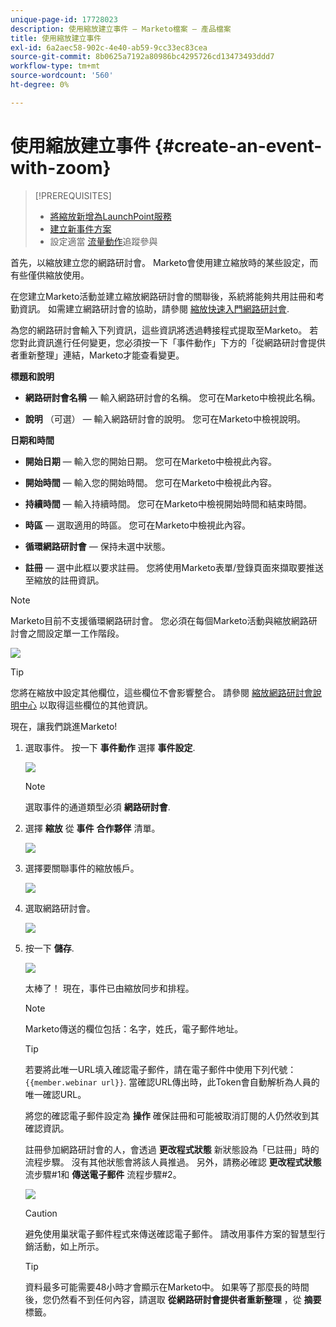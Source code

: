 ```yaml
---
unique-page-id: 17728023
description: 使用縮放建立事件 — Marketo檔案 — 產品檔案
title: 使用縮放建立事件
exl-id: 6a2aec58-902c-4e40-ab59-9cc33ec83cea
source-git-commit: 8b0625a7192a80986bc4295726cd13473493ddd7
workflow-type: tm+mt
source-wordcount: '560'
ht-degree: 0%

---
```


# 使用縮放建立事件 {#create-an-event-with-zoom}

>[!PREREQUISITES]
>
>* [將縮放新增為LaunchPoint服務](/help/marketo/product-docs/administration/additional-integrations/add-zoom-as-a-launchpoint-service.md)
>* [建立新事件方案](/help/marketo/product-docs/demand-generation/events/understanding-events/create-a-new-event-program.md)
>* 設定適當 [流量動作](/help/marketo/product-docs/core-marketo-concepts/smart-campaigns/flow-actions/add-a-flow-step-to-a-smart-campaign.md)追蹤參與


首先，以縮放建立您的網路研討會。 Marketo會使用建立縮放時的某些設定，而有些僅供縮放使用。

在您建立Marketo活動並建立縮放網路研討會的關聯後，系統將能夠共用註冊和考勤資訊。 如需建立網路研討會的協助，請參閱  [縮放快速入門網路研討會](https://support.zoom.us/hc/en-us/articles/200917029-Getting-Started-With-Webinar).

為您的網路研討會輸入下列資訊，這些資訊將透過轉接程式提取至Marketo。 若您對此資訊進行任何變更，您必須按一下「事件動作」下方的「從網路研討會提供者重新整理」連結，Marketo才能查看變更。

**標題和說明**

* **網路研討會名稱**  — 輸入網路研討會的名稱。 您可在Marketo中檢視此名稱。

* **說明** （可選） — 輸入網路研討會的說明。 您可在Marketo中檢視說明。

**日期和時間**

* **開始日期**  — 輸入您的開始日期。 您可在Marketo中檢視此內容。

* **開始時間**  — 輸入您的開始時間。 您可在Marketo中檢視此內容。

* **持續時間**  — 輸入持續時間。 您可在Marketo中檢視開始時間和結束時間。

* **時區**  — 選取適用的時區。 您可在Marketo中檢視此內容。

* **循環網路研討會** — 保持未選中狀態。

* **註冊**  — 選中此框以要求註冊。 您將使用Marketo表單/登錄頁面來擷取要推送至縮放的註冊資訊。

>[!NOTE]
>
>Marketo目前不支援循環網路研討會。 您必須在每個Marketo活動與縮放網路研討會之間設定單一工作階段。

![](assets/overview2.png)

>[!TIP]
>
>您將在縮放中設定其他欄位，這些欄位不會影響整合。 請參閱 [縮放網路研討會說明中心](https://support.zoom.us/hc/en-us/sections/200324965-Video-Webinar) 以取得這些欄位的其他資訊。

現在，讓我們跳進Marketo!

1. 選取事件。 按一下 **事件動作** 選擇 **事件設定**.

   ![](assets/image2015-5-14-14-3a53-3a10-1.png)

   >[!NOTE]
   >
   >選取事件的通道類型必須 **網路研討會**.

1. 選擇 **縮放** 從 **事件** **合作夥伴** 清單。

   ![](assets/eventsettings1.png)

1. 選擇要關聯事件的縮放帳戶。

   ![](assets/selectaccount.png)

1. 選取網路研討會。

   ![](assets/selectevent.png)

1. 按一下 **儲存**.

   ![](assets/eventsettingssave.png)

   太棒了！ 現在，事件已由縮放同步和排程。

   >[!NOTE]
   >
   >Marketo傳送的欄位包括：名字，姓氏，電子郵件地址。

   >[!TIP]
   >
   >若要將此唯一URL填入確認電子郵件，請在電子郵件中使用下列代號： `{{member.webinar url}}`. 當確認URL傳出時，此Token會自動解析為人員的唯一確認URL。
   >
   >將您的確認電子郵件設定為 **操作** 確保註冊和可能被取消訂閱的人仍然收到其確認資訊。

   註冊參加網路研討會的人，會透過 **更改程式狀態** 新狀態設為「已註冊」時的流程步驟。 沒有其他狀態會將該人員推過。 另外，請務必確認 **更改程式狀態** 流步驟#1和 **傳送電子郵件** 流程步驟#2。

   ![](assets/goto-webinar-1.png)

   >[!CAUTION]
   >
   >避免使用巢狀電子郵件程式來傳送確認電子郵件。 請改用事件方案的智慧型行銷活動，如上所示。

   >[!TIP]
   >
   >資料最多可能需要48小時才會顯示在Marketo中。 如果等了那麼長的時間後，您仍然看不到任何內容，請選取 **從網路研討會提供者重新整理** ，從 **摘要** 標籤。
